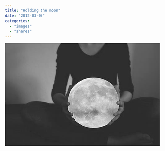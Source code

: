 ```yaml
---
title: "Holding the moon"
date: "2012-03-05"
categories: 
  - "images"
  - "shares"
---
```


![](images/tumblr_lzeb0cHydz1r2joruo1_500.jpg)
